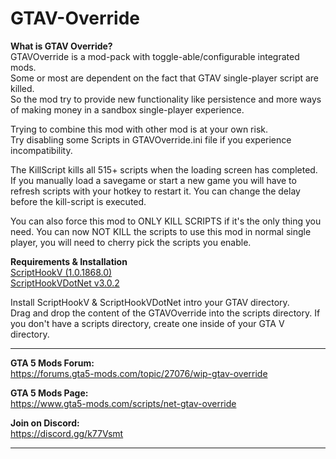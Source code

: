 # GTAV-Override  
  
**What is GTAV Override?**  
GTAVOverride is a mod-pack with toggle-able/configurable integrated mods.  
Some or most are dependent on the fact that GTAV single-player script are killed.  
So the mod try to provide new functionality like persistence and more ways of making money in a sandbox single-player experience.  
  
Trying to combine this mod with other mod is at your own risk.  
Try disabling some Scripts in GTAVOverride.ini file if you experience incompatibility.  
  
The KillScript kills all 515+ scripts when the loading screen has completed. If you manually load a savegame or start a new game you will have to refresh scripts with your hotkey to restart it. You can change the delay before the kill-script is executed. 

You can also force this mod to ONLY KILL SCRIPTS if it's the only thing you need.
You can now NOT KILL the scripts to use this mod in normal single player, you will need to cherry pick the scripts you enable.
  
**Requirements & Installation**  
[ScriptHookV (1.0.1868.0)](http://www.dev-c.com/gtav/scripthookv/)  
[ScriptHookVDotNet v3.0.2 ](https://github.com/crosire/scripthookvdotnet/releases)  
  
Install ScriptHookV & ScriptHookVDotNet intro your GTAV directory.  
Drag and drop the content of the GTAVOverride into the scripts directory. If you don't have a scripts directory, create one inside of your GTA V directory.  
  
***
  
**GTA 5 Mods Forum:**  
https://forums.gta5-mods.com/topic/27076/wip-gtav-override

**GTA 5 Mods Page:**  
https://www.gta5-mods.com/scripts/net-gtav-override

**Join on Discord:**  
https://discord.gg/k77Vsmt

***
